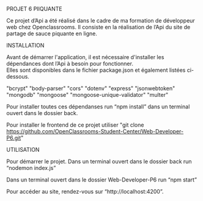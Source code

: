 PROJET 6 PIIQUANTE

Ce projet d’Api a été réalisé dans le cadre de ma formation de développeur web chez Openclassrooms. 
Il consiste en la réalisation de l’Api du site de partage de sauce piquante en ligne.  


INSTALLATION 

Avant de démarrer l'application, il est nécessaire d'installer les dépendances dont l’Api à besoin pour fonctionner.  
Elles sont disponibles dans le fichier package.json et également listées ci-dessous. 

"bcrypt"
"body-parser"
"cors"
"dotenv"
"express"
"jsonwebtoken"
"mongodb"
"mongoose"
"mongoose-unique-validator" 
"multer"


Pour installer toutes ces dépendanses run “npm install” dans un terminal ouvert dans le dossier back. 

Pour installer le frontend de ce projet utiliser "git clone https://github.com/OpenClassrooms-Student-Center/Web-Developer-P6.git"

UTILISATION 

Pour démarrer le projet. 
Dans un terminal ouvert dans le dossier back run “nodemon index.js”

Dans un terminal ouvert dans le dossier Web-Developer-P6 run “npm start” 

Pour accéder au site, rendez-vous sur “http://localhost:4200”. 

